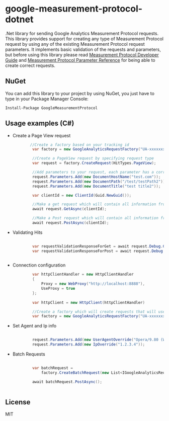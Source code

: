 google-measurement-protocol-dotnet
==================================

.Net library for sending Google Analytics Measurement Protocol requests. This library provides support for creating any type of Measurement Protocol request by using any of the existing Measurement Protocol request parameters. It implements basic validation of the requests and parameters, but before using this library please read [Measurement Protocol Developer Guide] and [Measurement Protocol Parameter Reference] for being able to create correct requests.

## NuGet
You can add this library to your project by using NuGet, you just have to type in your Package Manager Console:

```
Install-Package GoogleMeasurementProtocol

```

## Usage examples (C#)

* Create a Page View request

```csharp
           //Create a factory based on your tracking id
            var factory = new GoogleAnalyticsRequestFactory("UA-xxxxxxx-x");

            //Create a PageView request by specifying request type
            var request = factory.CreateRequest(HitTypes.PageView);

            //Add parameters to your request, each parameter has a corresponding class which has name = parameter name from google reference docs
            request.Parameters.Add(new DocumentHostName("test.com"));
            request.Parameters.Add(new DocumentPath("/test/testPath2"));
            request.Parameters.Add(new DocumentTitle("test title2"));

            var clientId = new ClientId(Guid.NewGuid());

            //Make a get request which will contain all information from above
            await request.GetAsync(clientId);

            //Make a Post request which will contain all information from above
            await request.PostAsync(clientId);
```

* Validating Hits

```csharp
           
            var requestValidationResponseForGet = await request.Debug.GetAsync(new UserId("userId"));
            var requestValidationResponseForPost = await request.Debug.PostAsync(new UserId("userId"));
            
```

* Connection configuration

```csharp
            var httpClientHandler = new HttpClientHandler
            {
                Proxy = new WebProxy("http://localhost:8888"),
                UseProxy = true
            };
            
            var httpClient = new HttpClient(httpClientHandler)

            //Create a factory which will create requests that will use https connection through the given proxy
            var factory = new GoogleAnalyticsRequestFactory("UA-xxxxxxx-x", webProxy);
```

* Set Agent and Ip info

```csharp
           
            request.Parameters.Add(new UserAgentOverride("Opera/9.80 (Windows NT 6.0) Presto/2.12.388 Version/12.14"));
            request.Parameters.Add(new IpOverride("1.2.3.4"));
```

* Batch Requests

```csharp
           
            var batchRequest = 
                factory.CreateBatchRequest(new List<IGoogleAnalyticsRequest> { request1, request2 });

            await batchRequest.PostAsync();
            
```

License
----

MIT

[Measurement Protocol Developer Guide]:https://developers.google.com/analytics/devguides/collection/protocol/v1/devguide
[Measurement Protocol Parameter Reference]:https://developers.google.com/analytics/devguides/collection/protocol/v1/parameters

